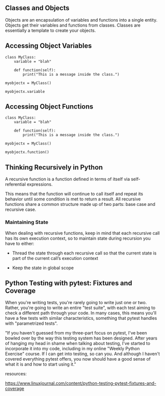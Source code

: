 ## Classes and Objects

Objects are an encapsulation of variables and functions into a single entity. Objects get their variables and functions from classes. Classes are essentially a template to create your objects.

## Accessing Object Variables

```
class MyClass:
    variable = "blah"

    def function(self):
        print("This is a message inside the class.")

myobjectx = MyClass()

myobjectx.variable
```

## Accessing Object Functions

```
class MyClass:
    variable = "blah"

    def function(self):
        print("This is a message inside the class.")

myobjectx = MyClass()

myobjectx.function()
```
## Thinking Recursively in Python

A recursive function is a function defined in terms of itself via self-referential expressions.

This means that the function will continue to call itself and repeat its behavior until some condition is met to return a result. All recursive functions share a common structure made up of two parts: base case and recursive case.

### Maintaining State

When dealing with recursive functions, keep in mind that each recursive call has its own execution context, so to maintain state during recursion you have to either:

* Thread the state through each recursive call so that the current state is part of the current call’s execution context

* Keep the state in global scope

## Python Testing with pytest: Fixtures and Coverage

When you're writing tests, you're rarely going to write just one or two. Rather, you're going to write an entire "test suite", with each test aiming to check a different path through your code. In many cases, this means you'll have a few tests with similar characteristics, something that pytest handles with "parametrized tests".


"If you haven't guessed from my three-part focus on pytest, I've been bowled over by the way this testing system has been designed. After years of hanging my head in shame when talking about testing, I've started to incorporate it into my code, including in my online "Weekly Python Exercise" course. If I can get into testing, so can you. And although I haven't covered everything pytest offers, you now should have a good sense of what it is and how to start using it."

resources:

https://www.linuxjournal.com/content/python-testing-pytest-fixtures-and-coverage